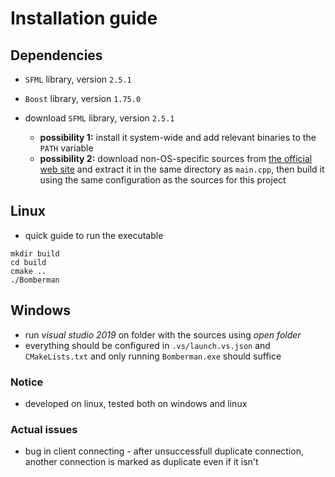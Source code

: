 # Installation guide

## Dependencies
- `SFML` library, version `2.5.1`
- `Boost` library, version `1.75.0`

- download `SFML` library, version `2.5.1`
    - __possibility 1:__ install it system-wide and add relevant binaries to the `PATH` variable
    - __possibility 2:__ download non-OS-specific sources from [the official web site](https://www.sfml-dev.org/files/SFML-2.5.1-sources.zip) and extract it in the same directory as `main.cpp`, then build it using the same configuration as the sources for this project
        
## Linux
- quick guide to run the executable
```shell
mkdir build
cd build
cmake ..
./Bomberman
```

## Windows
- run _visual studio 2019_ on folder with the sources using _open folder_
- everything should be configured in `.vs/launch.vs.json` and `CMakeLists.txt` and only running `Bomberman.exe` should suffice

### Notice
- developed on linux, tested both on windows and linux

### Actual issues
- bug in client connecting - after unsuccessfull duplicate connection, another
    connection is marked as duplicate even if it isn't